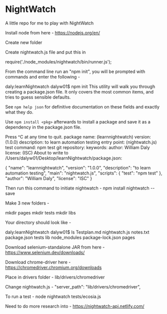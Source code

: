 # NightWatch
A little repo for me to play with NightWatch

Install node from here - https://nodejs.org/en/

Create new folder

Create nightwatch.js file and put this in

require('./node_modules/nightwatch/bin/runner.js');

From the command line run an "npm init", you will be prompted with commands and enter the following - 

daly:learnNightwatch dalyw01$ npm init
This utility will walk you through creating a package.json file.
It only covers the most common items, and tries to guess sensible defaults.

See `npm help json` for definitive documentation on these fields
and exactly what they do.

Use `npm install <pkg>` afterwards to install a package and
save it as a dependency in the package.json file.

Press ^C at any time to quit.
package name: (learnnightwatch) 
version: (1.0.0) 
description: to learn automation testing
entry point: (nightwatch.js) 
test command: npm test
git repository: 
keywords: 
author: William Daly
license: (ISC) 
About to write to /Users/dalyw01/Desktop/learnNightwatch/package.json:

{
  "name": "learnnightwatch",
  "version": "1.0.0",
  "description": "to learn automation testing",
  "main": "nightwatch.js",
  "scripts": {
    "test": "npm test"
  },
  "author": "William Daly",
  "license": "ISC"
}



Then run this command to initiate nightwatch - npm install nightwatch --save


Make 3 new folders - 

mkdir pages 
mkdir tests 
mkdir libs


Your directory should look like - 

daly:learnNightwatch dalyw01$ ls
Testplan.md		nightwatch.js		notes.txt			package.json		tests
lib				node_modules		package-lock.json	pages


Download selenium-standalone JAR from here - https://www.selenium.dev/downloads/

Download chrome-driver here - https://chromedriver.chromium.org/downloads

Place in drivers folder - lib/drivers/chromedriver

Change nightwatch.js -  "server_path": "lib/drivers/chromedriver",

To run a test - node nightwatch tests/ecosia.js

Need to do more research into - https://nightwatch-api.netlify.com/




